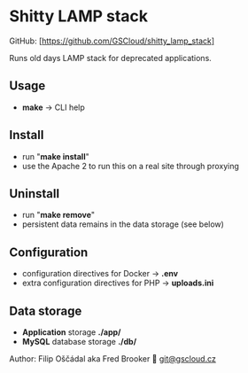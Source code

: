 # Shitty LAMP stack

GitHub: [https://github.com/GSCloud/shitty_lamp_stack]  

Runs old days LAMP stack for deprecated applications.

## Usage

* **make** -> CLI help

## Install

* run "**make install**"
* use the Apache 2 to run this on a real site through proxying

## Uninstall

* run "**make remove**"
* persistent data remains in the data storage (see below)

## Configuration

* configuration directives for Docker -> **.env**
* extra configuration directives for PHP -> **uploads.ini**

## Data storage

* **Application** storage **./app/**
* **MySQL** database storage **./db/**

Author: Filip Oščádal aka Fred Brooker 💌 <git@gscloud.cz>
